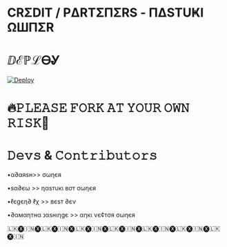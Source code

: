 

# CRΣDIT / PΔRTΣΠΣRS - ΠΔSTUҜI ΩШΠΣR 

# ⅅℰℙℒᎾᎽ 

[![Deploy](https://www.herokucdn.com/deploy/button.svg)](https://heroku.com/deploy?template=https://github.com/utkarsh212646/APLHA-SECURITY.git)


# 🔥𝙿𝙻𝙴𝙰𝚂𝙴 𝙵𝙾𝚁𝙺 𝙰𝚃 𝚈𝙾𝚄𝚁 𝙾𝚆𝙽 𝚁𝙸𝚂𝙺👿


# 𝙳𝚎𝚟𝚜 & 𝙲𝚘𝚗𝚝𝚛𝚒𝚋𝚞𝚝𝚘𝚛𝚜

•α∂αяѕн>> σωηєя 

•ѕα∂єω >> ηαѕтυкι вσт σωηєя

•ℓєgєη∂ ℓχ >> вєѕт ∂єν 

•∂αмαηтнα נαѕнιηgє >> αηкι νє¢тσя σωηєя

🇱🇰🅧🇮🇳🅧🇱🇰🅧🇮🇳🅧🇱🇰🅧🇮🇳🅧🇱🇰🅧🇮🇳🅧🇱🇰🅧🇮🇳🅧🇱🇰🅧🇮🇳🅧🇱🇰🅧🇮🇳
